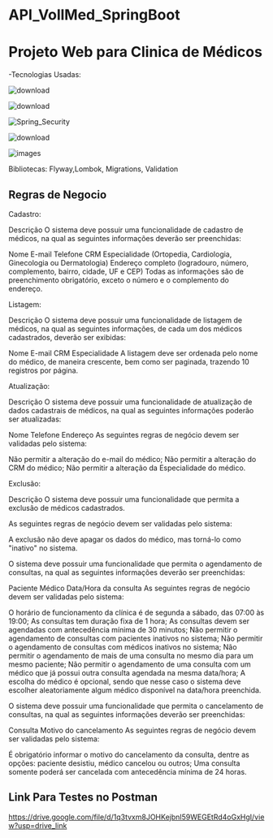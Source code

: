 # API_VollMed_SpringBoot

# Projeto Web para Clinica de Médicos

-Tecnologias Usadas:

![download](https://github.com/ygorkwan2001/API_VollMed_SpringBoot/assets/88592898/9ecacac2-c692-49cb-b5a1-f59dd5168a6a)

![download](https://github.com/ygorkwan2001/API_VollMed_SpringBoot/assets/88592898/687599c2-6561-4a64-831e-b76cd80a9afc)

![Spring_Security](https://github.com/ygorkwan2001/API_VollMed_SpringBoot/assets/88592898/5c60ac06-a424-4da4-9cd0-97e8afe4be82)

![download](https://github.com/ygorkwan2001/API_VollMed_SpringBoot/assets/88592898/55c7f0c1-b830-4a06-a587-f1705bb35ece)


![images](https://github.com/ygorkwan2001/API_VollMed_SpringBoot/assets/88592898/1717c2ad-442c-430c-8fee-cd720f565e18)


Bibliotecas: Flyway,Lombok, Migrations, Validation

## Regras de Negocio

Cadastro:

Descrição
O sistema deve possuir uma funcionalidade de cadastro de médicos, na qual as seguintes informações deverão ser preenchidas:

Nome
E-mail
Telefone
CRM
Especialidade (Ortopedia, Cardiologia, Ginecologia ou Dermatologia)
Endereço completo (logradouro, número, complemento, bairro, cidade, UF e CEP)
Todas as informações são de preenchimento obrigatório, exceto o número e o complemento do endereço.

Listagem:

Descrição
O sistema deve possuir uma funcionalidade de listagem de médicos, na qual as seguintes informações, de cada um dos médicos cadastrados, deverão ser exibidas:

Nome
E-mail
CRM
Especialidade
A listagem deve ser ordenada pelo nome do médico, de maneira crescente, bem como ser paginada, trazendo 10 registros por página.

Atualização:


Descrição
O sistema deve possuir uma funcionalidade de atualização de dados cadastrais de médicos, na qual as seguintes informações poderão ser atualizadas:

Nome
Telefone
Endereço
As seguintes regras de negócio devem ser validadas pelo sistema:

Não permitir a alteração do e-mail do médico;
Não permitir a alteração do CRM do médico;
Não permitir a alteração da Especialidade do médico.


Exclusão:

Descrição
O sistema deve possuir uma funcionalidade que permita a exclusão de médicos cadastrados.

As seguintes regras de negócio devem ser validadas pelo sistema:

A exclusão não deve apagar os dados do médico, mas torná-lo como "inativo" no sistema.

O sistema deve possuir uma funcionalidade que permita o agendamento de consultas, na qual as seguintes informações deverão ser preenchidas:

Paciente
Médico
Data/Hora da consulta
As seguintes regras de negócio devem ser validadas pelo sistema:

O horário de funcionamento da clínica é de segunda a sábado, das 07:00 às 19:00;
As consultas tem duração fixa de 1 hora;
As consultas devem ser agendadas com antecedência mínima de 30 minutos;
Não permitir o agendamento de consultas com pacientes inativos no sistema;
Não permitir o agendamento de consultas com médicos inativos no sistema;
Não permitir o agendamento de mais de uma consulta no mesmo dia para um mesmo paciente;
Não permitir o agendamento de uma consulta com um médico que já possui outra consulta agendada na mesma data/hora;
A escolha do médico é opcional, sendo que nesse caso o sistema deve escolher aleatoriamente algum médico disponível na data/hora preenchida.

O sistema deve possuir uma funcionalidade que permita o cancelamento de consultas, na qual as seguintes informações deverão ser preenchidas:

Consulta
Motivo do cancelamento
As seguintes regras de negócio devem ser validadas pelo sistema:

É obrigatório informar o motivo do cancelamento da consulta, dentre as opções: paciente desistiu, médico cancelou ou outros;
Uma consulta somente poderá ser cancelada com antecedência mínima de 24 horas.

## Link Para Testes no Postman

https://drive.google.com/file/d/1q3tvxm8JOHKejbnI59WEGEtRd4oGxHgI/view?usp=drive_link
